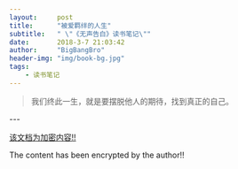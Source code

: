 ```yaml
---
layout:     post
title:      "被爱羁绊的人生"
subtitle:   " \"《无声告白》读书笔记\""
date:       2018-3-7 21:03:42
author:     "BigBangBro"
header-img: "img/book-bg.jpg"
tags:
    - 读书笔记
---
```


> 我们终此一生，就是要摆脱他人的期待，找到真正的自己。


<p id = "build"></p>
---



[该文档为加密内容!!](http://bigbangbro.com/ "返回主页")

The content has been encrypted by the author!!

